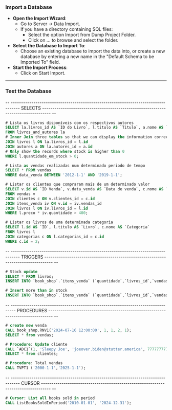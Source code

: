 ### Import a Database

   - **Open the Import Wizard**:
       - Go to Server -> Data Import.
       - If you have a directory containing SQL files:
           - Select the option Import from Dump Project Folder.
           - Click on ... to browse and select the folder.
   - **Select the Database to Import To**:
       - Choose an existing database to import the data into, or create a new database by entering a new name in the "Default Schema to be Imported To" field.
   - **Start the Import Process**:
       - Click on Start Import.

---

### Test the Database

-- ---------------------------------------------------------------------------------- SELECTS ---------------------------------------------------------------------------------- --

~~~sql
# Lista os livros disponíveis com os respectivos autores
SELECT la.livros_id AS `ID do Livro`, l.titulo AS `Titulo`, a.nome AS `Nome do Autor` 
FROM livros_and_autores la
# Inner Join three tables so that we can display the information correctly
JOIN livros l ON la.livros_id = l.id 
JOIN autores a ON la.autores_id = a.id
# Only show the records where stock is higher than 0
WHERE l.quantidade_em_stock > 0;  
~~~

~~~sql
# Lista as vendas realizadas num determinado periodo de tempo
SELECT * FROM vendas 
WHERE data_venda BETWEEN '2012-1-1' AND '2019-1-1';
~~~

~~~sql
# Listar os clientes que compraram mais de um determinado valor
SELECT v.id AS `ID Venda`, v.data_venda AS `Data de venda`, c.nome AS `Nome Cliente`, l.titulo AS `Livro`, (iv.quantidade * l.preco) AS `Preço Total` 
FROM vendas v
JOIN clientes c ON v.clientes_id = c.id
JOIN itens_venda iv ON v.id = iv.vendas_id
JOIN livros l ON iv.livros_id = l.id
WHERE l.preco * iv.quantidade > 400;
~~~

~~~sql
# Listar os livros de uma determinada categoria
SELECT l.id AS `ID`, l.titulo AS `Livro`, c.nome AS `Categoria` 
FROM livros l
JOIN categorias c ON l.categorias_id = c.id
WHERE c.id = 2;
~~~

-- ---------------------------------------------------------------------------------- TRIGGERS ---------------------------------------------------------------------------------- --

~~~sql
# Stock update
SELECT * FROM livros;
INSERT INTO `book_shop`.`itens_venda` (`quantidade`,`livros_id`,`vendas_id`,`vendas_funcionarios_id`,`vendas_clientes_id`) VALUES (1,1,1,1,1);
~~~

~~~sql
# Insert more than in stock
INSERT INTO `book_shop`.`itens_venda` (`quantidade`,`livros_id`,`vendas_id`,`vendas_funcionarios_id`,`vendas_clientes_id`) VALUES (200,1,1,1,1);
~~~

-- -------------------------------------------------------------------------------- PROCEDURES -------------------------------------------------------------------------------- --

~~~sql
# create new venda
CALL book_shop.RNV1('2024-07-16 12:00:00', 1, 1, 2, 1);
SELECT * from vendas;
~~~

~~~sql
# Procedure: Update cliente
CALL `ADC1`(1, 'Sleepy Joe', 'joeover.biden@stutter.america', 777777777);
SELECT * from clientes;
~~~

~~~sql
# Procedure: Total vendas
CALL TVPT1 ('2000-1-1','2025-1-1');
~~~

-- ---------------------------------------------------------------------------------- CURSOR ---------------------------------------------------------------------------------- --

~~~sql
# Cursor: List all books sold in period
CALL ListBooksSoldInPeriod('2010-01-01', '2024-12-31');
~~~
